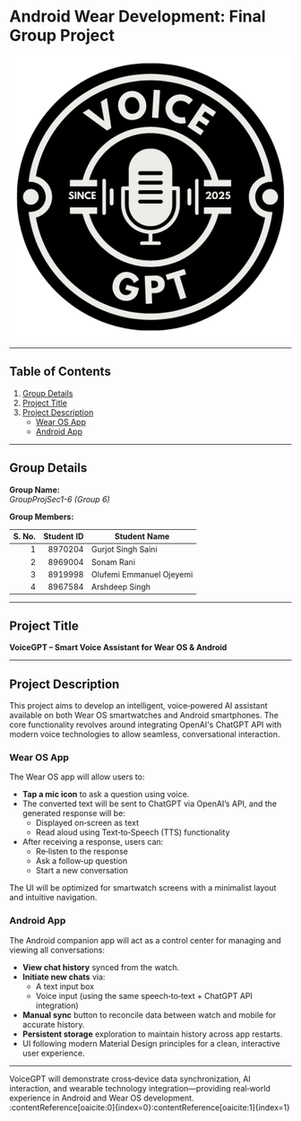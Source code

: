 # Android Wear Development: Final Group Project

![VoiceGPT Logo](./app-logo/VoiceGPT-logo.png)

---

## Table of Contents

1. [Group Details](#group-details)
2. [Project Title](#project-title)
3. [Project Description](#project-description)
    - [Wear OS App](#wear-os-app)
    - [Android App](#android-app)

---

## Group Details

**Group Name:**  
_GroupProjSec1-6 (Group 6)_

**Group Members:**

| S. No. | Student ID | Student Name                       |
|-------:|-----------:|------------------------------------|
|      1 |    8970204 | Gurjot Singh Saini                 |
|      2 |    8969004 | Sonam Rani                         |
|      3 |    8919998 | Olufemi Emmanuel Ojeyemi           |
|      4 |    8967584 | Arshdeep Singh                     |

---

## Project Title

**VoiceGPT – Smart Voice Assistant for Wear OS & Android**

---

## Project Description

This project aims to develop an intelligent, voice‑powered AI assistant available on both Wear OS smartwatches and Android smartphones. The core functionality revolves around integrating OpenAI's ChatGPT API with modern voice technologies to allow seamless, conversational interaction.

### Wear OS App

The Wear OS app will allow users to:

- **Tap a mic icon** to ask a question using voice.
- The converted text will be sent to ChatGPT via OpenAI’s API, and the generated response will be:
    - Displayed on‑screen as text
    - Read aloud using Text‑to‑Speech (TTS) functionality
- After receiving a response, users can:
    - Re‑listen to the response
    - Ask a follow‑up question
    - Start a new conversation

The UI will be optimized for smartwatch screens with a minimalist layout and intuitive navigation.

### Android App

The Android companion app will act as a control center for managing and viewing all conversations:

- **View chat history** synced from the watch.
- **Initiate new chats** via:
    - A text input box
    - Voice input (using the same speech‑to‑text + ChatGPT API integration)
- **Manual sync** button to reconcile data between watch and mobile for accurate history.
- **Persistent storage** exploration to maintain history across app restarts.
- UI following modern Material Design principles for a clean, interactive user experience.

---

VoiceGPT will demonstrate cross‑device data synchronization, AI interaction, and wearable technology integration—providing real‑world experience in Android and Wear OS development.  
:contentReference[oaicite:0]{index=0}&#8203;:contentReference[oaicite:1]{index=1}  
